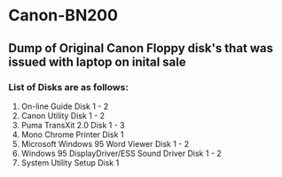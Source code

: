 # Canon-BN200

## Dump of Original Canon Floppy disk's that was issued with laptop on inital sale

### List of Disks are as follows:

1. On-line Guide Disk 1 - 2
2. Canon Utility Disk 1 - 2
3. Puma TransXit 2.0 Disk 1 - 3
4. Mono Chrome Printer Disk 1
5. Microsoft Windows 95 Word Viewer Disk 1 - 2
6. Windows 95 DisplayDriver/ESS Sound Driver Disk 1 - 2
7. System Utility Setup Disk 1
